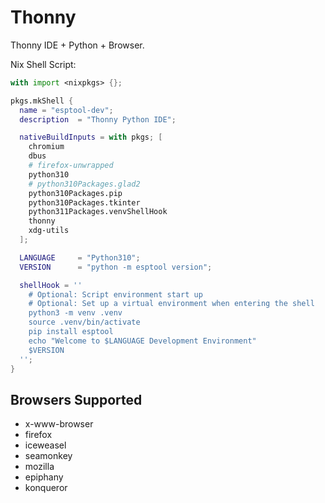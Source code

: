 # Thonny 

Thonny IDE + Python + Browser. 

Nix Shell Script:

```nix
with import <nixpkgs> {};

pkgs.mkShell {
  name = "esptool-dev";
  description  = "Thonny Python IDE";

  nativeBuildInputs = with pkgs; [
    chromium
    dbus
    # firefox-unwrapped
    python310
    # python310Packages.glad2
    python310Packages.pip
    python310Packages.tkinter
    python311Packages.venvShellHook
    thonny
    xdg-utils
  ];

  LANGUAGE     = "Python310";
  VERSION      = "python -m esptool version";

  shellHook = ''
    # Optional: Script environment start up 
    # Optional: Set up a virtual environment when entering the shell
    python3 -m venv .venv
    source .venv/bin/activate
    pip install esptool
    echo "Welcome to $LANGUAGE Development Environment"
    $VERSION
  '';
}
```

## Browsers Supported

*  x-www-browser
*  firefox
*  iceweasel
*  seamonkey
*  mozilla
*  epiphany
*  konqueror

